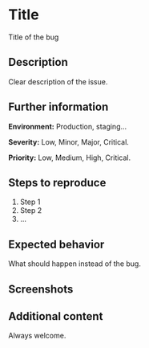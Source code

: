 # Title

Title of the bug

## Description

Clear description of the issue.

## Further information

**Environment:** Production, staging...

**Severity:** Low, Minor, Major, Critical.

**Priority:** Low, Medium, High, Critical.

## Steps to reproduce

1. Step 1
2. Step 2
3. ...

## Expected behavior

What should happen instead of the bug.

## Screenshots

## Additional content

Always welcome.
